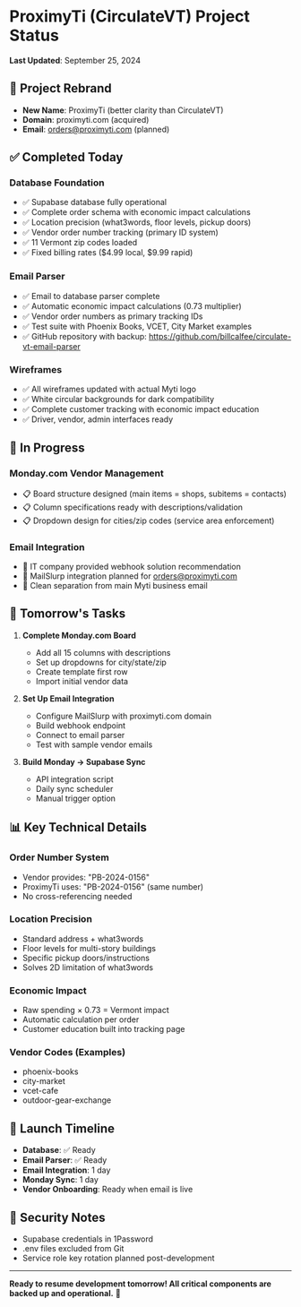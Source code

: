 # ProximyTi (CirculateVT) Project Status
**Last Updated**: September 25, 2024

## 🎯 **Project Rebrand**
- **New Name**: ProximyTi (better clarity than CirculateVT)
- **Domain**: proximyti.com (acquired)
- **Email**: orders@proximyti.com (planned)

## ✅ **Completed Today**

### **Database Foundation**
- ✅ Supabase database fully operational
- ✅ Complete order schema with economic impact calculations
- ✅ Location precision (what3words, floor levels, pickup doors)
- ✅ Vendor order number tracking (primary ID system)
- ✅ 11 Vermont zip codes loaded
- ✅ Fixed billing rates ($4.99 local, $9.99 rapid)

### **Email Parser**
- ✅ Email to database parser complete
- ✅ Automatic economic impact calculations (0.73 multiplier)
- ✅ Vendor order numbers as primary tracking IDs
- ✅ Test suite with Phoenix Books, VCET, City Market examples
- ✅ GitHub repository with backup: https://github.com/billcalfee/circulate-vt-email-parser

### **Wireframes**
- ✅ All wireframes updated with actual Myti logo
- ✅ White circular backgrounds for dark compatibility
- ✅ Complete customer tracking with economic impact education
- ✅ Driver, vendor, admin interfaces ready

## 🚧 **In Progress**

### **Monday.com Vendor Management**
- 📋 Board structure designed (main items = shops, subitems = contacts)
- 📋 Column specifications ready with descriptions/validation
- 📋 Dropdown design for cities/zip codes (service area enforcement)

### **Email Integration**
- 📧 IT company provided webhook solution recommendation
- 📧 MailSlurp integration planned for orders@proximyti.com
- 📧 Clean separation from main Myti business email

## 🔄 **Tomorrow's Tasks**

1. **Complete Monday.com Board**
   - Add all 15 columns with descriptions
   - Set up dropdowns for city/state/zip
   - Create template first row
   - Import initial vendor data

2. **Set Up Email Integration**
   - Configure MailSlurp with proximyti.com domain
   - Build webhook endpoint
   - Connect to email parser
   - Test with sample vendor emails

3. **Build Monday → Supabase Sync**
   - API integration script
   - Daily sync scheduler
   - Manual trigger option

## 📊 **Key Technical Details**

### **Order Number System**
- Vendor provides: "PB-2024-0156"
- ProximyTi uses: "PB-2024-0156" (same number)
- No cross-referencing needed

### **Location Precision**
- Standard address + what3words
- Floor levels for multi-story buildings
- Specific pickup doors/instructions
- Solves 2D limitation of what3words

### **Economic Impact**
- Raw spending × 0.73 = Vermont impact
- Automatic calculation per order
- Customer education built into tracking page

### **Vendor Codes (Examples)**
- phoenix-books
- city-market
- vcet-cafe
- outdoor-gear-exchange

## 🎯 **Launch Timeline**
- **Database**: ✅ Ready
- **Email Parser**: ✅ Ready
- **Email Integration**: 1 day
- **Monday Sync**: 1 day
- **Vendor Onboarding**: Ready when email is live

## 🔐 **Security Notes**
- Supabase credentials in 1Password
- .env files excluded from Git
- Service role key rotation planned post-development

---

**Ready to resume development tomorrow! All critical components are backed up and operational.** 🚀